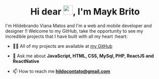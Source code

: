 <h1 align="center">Hi dear <img src="https://raw.githubusercontent.com/kaueMarques/kaueMarques/master/hi.gif" width="30px">, I'm Mayk Brito</h1>
I'm Hildebrando Viana Matos and I'm a web and mobile developer and designer !! 
Welcome to my GitHub, take the opportunity to see my incredible projects that I have built with all my heart :heart:

- 👨‍💻 All of my projects are available at [my GitHub](https://github.com/Hildebrando-Viana-Matos?tab=repositories)

- 💬 Ask me about **JavaScript, HTML, CSS, MySql, PHP, ReactJS and ReactNative**

- 📫 How to reach me **hildocontato@gmail.com**
